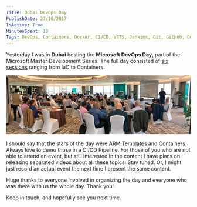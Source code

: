 ```yaml
---
Title: Dubai DevOps Day
PublishDate: 27/10/2017
IsActive: True
MinutesSpent: 19
Tags: DevOps, Containers, Docker, CI/CD, VSTS, Jenkins, Git, GitHub, Docker Swarm, Kubernetes, DC/OS, ACS, AKS, ACI, DevTest Labs, Service Fabric, IaC
---
```


Yesterday I was in **Dubai** hosting the **Microsoft DevOps Day**, part of the Microsoft Master Development Series. The full day consisted of [six sessions](https://twitter.com/daronyondem/status/923416131393802240) ranging from IaC to Containers. 

![](media/Dubai-DevOps-Day/mvp-open-day-2017.jpg)

I should say that the stars of the day were ARM Templates and Containers. Always love to demo those in a CI/CD Pipeline. For those of you who are not able to attend an event, but still interested in the content I have plans on releasing separated videos about all these topics. Stay tuned. Or, I might just record an actual event the next time I present the same content. 

Huge thanks to everyone involved in organizing the day and everyone who was there with us the whole day. Thank you!

Keep in touch, and hopefully see you next time.